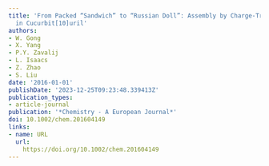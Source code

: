 ```yaml
---
title: 'From Packed “Sandwich” to “Russian Doll”: Assembly by Charge-Transfer Interactions
  in Cucurbit[10]uril'
authors:
- W. Gong
- X. Yang
- P.Y. Zavalij
- L. Isaacs
- Z. Zhao
- S. Liu
date: '2016-01-01'
publishDate: '2023-12-25T09:23:48.339413Z'
publication_types:
- article-journal
publication: '*Chemistry - A European Journal*'
doi: 10.1002/chem.201604149
links:
- name: URL
  url: 
    https://doi.org/10.1002/chem.201604149
---
```

